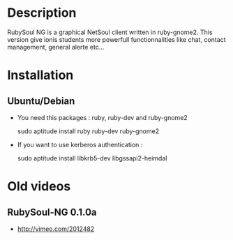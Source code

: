 # Description

RubySoul NG is a graphical NetSoul client written in ruby-gnome2.
This version give ionis students more powerfull functionnalities like chat, contact management, general alerte etc...

# Installation

## Ubuntu/Debian

 * You need this packages : ruby, ruby-dev and ruby-gnome2


	sudo aptitude install ruby ruby-dev ruby-gnome2


 * If you want to use kerberos authentication :


	sudo aptitude install libkrb5-dev libgssapi2-heimdal


# Old videos

## RubySoul-NG 0.1.0a

 * http://vimeo.com/2012482
